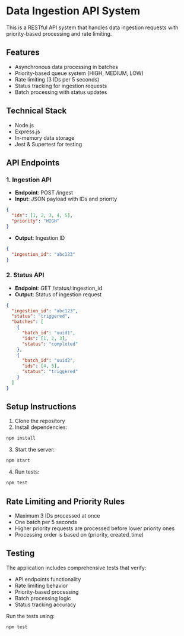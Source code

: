 # Data Ingestion API System

This is a RESTful API system that handles data ingestion requests with priority-based processing and rate limiting.

## Features

- Asynchronous data processing in batches
- Priority-based queue system (HIGH, MEDIUM, LOW)
- Rate limiting (3 IDs per 5 seconds)
- Status tracking for ingestion requests
- Batch processing with status updates

## Technical Stack

- Node.js
- Express.js
- In-memory data storage
- Jest & Supertest for testing

## API Endpoints

### 1. Ingestion API
- **Endpoint**: POST /ingest
- **Input**: JSON payload with IDs and priority
```json
{
  "ids": [1, 2, 3, 4, 5],
  "priority": "HIGH"
}
```
- **Output**: Ingestion ID
```json
{
  "ingestion_id": "abc123"
}
```

### 2. Status API
- **Endpoint**: GET /status/:ingestion_id
- **Output**: Status of ingestion request
```json
{
  "ingestion_id": "abc123",
  "status": "triggered",
  "batches": [
    {
      "batch_id": "uuid1",
      "ids": [1, 2, 3],
      "status": "completed"
    },
    {
      "batch_id": "uuid2",
      "ids": [4, 5],
      "status": "triggered"
    }
  ]
}
```

## Setup Instructions

1. Clone the repository
2. Install dependencies:
```bash
npm install
```
3. Start the server:
```bash
npm start
```
4. Run tests:
```bash
npm test
```

## Rate Limiting and Priority Rules

- Maximum 3 IDs processed at once
- One batch per 5 seconds
- Higher priority requests are processed before lower priority ones
- Processing order is based on (priority, created_time)

## Testing

The application includes comprehensive tests that verify:
- API endpoints functionality
- Rate limiting behavior
- Priority-based processing
- Batch processing logic
- Status tracking accuracy

Run the tests using:
```bash
npm test
``` 
